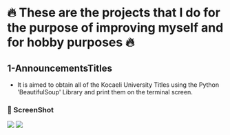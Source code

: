 # :fire: These are the projects that I do for the purpose of improving myself and for hobby purposes :fire:
## 1-AnnouncementsTitles
* It is aimed to obtain all of the Kocaeli University Titles using the Python 'BeautifulSoup' Library and print them on the terminal screen.
### :camera_flash: ScreenShot
![](https://raw.githubusercontent.com/berkay-c/Python_WorkShops/main/PythonWebScraping/AnnouncementsTitles/SS/Screenshot%20from%202021-07-22%2019-50-59.png)
![](https://github.com/berkay-c/Python_WorkShops/blob/main/PythonWebScraping/AnnouncementsTitles/SS/Screenshot%20from%202021-07-22%2020-11-59.png?raw=true)

